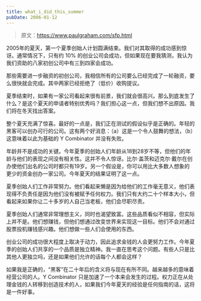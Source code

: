 ```yaml
---
title: what_i_did_this_summer
pubDate: 2006-01-12
---
```


> 原文：https://www.paulgraham.com/sfp.html 

            
2005年的夏天，第一个夏季创始人计划圆满结束。我们对其取得的成功感到惊讶。通常情况下，只有约 10% 的创业公司会成功，但如果现在要我猜测，我认为我们资助的八家初创公司中有三到四家会成功。

那些需要进一步融资的初创公司，我相信所有的公司要么已经完成了一轮融资，要么很快就会完成。其中两家已经拒绝了（低价）收购提议。

夏季结束时，如果有一家公司看起来很有前景，我们就会很高兴。那么到底发生了什么？是这个夏天的申请者特别优秀吗？我们担心这一点，但我们想不出原因。我们将在冬天找出答案。

整个夏天充满了惊喜。最好的一点是，我们正在测试的假设似乎是正确的。年轻的黑客可以创办可行的公司。这有两个好消息：（a）这是一个令人鼓舞的想法，（b）这意味着以此为基础的 Y Combinator 并没有失败。

年龄并不是成功的关键。今年夏季的创始人们年龄从18到28岁不等，但他们的年龄与他们的表现之间没有相关性。这并不令人惊讶。比尔·盖茨和迈克尔·戴尔在创办使他们出名的公司时都只有19岁。另一个假设是，你可以用比大多数人想象的更少的资金创办一家公司。今年夏天的结果证明了这一点。

夏季创始人们工作非常努力。他们看起来懒是因为给他们的工作毫无意义，他们表现得不负责任是因为他们没有被赋予任何权力。我们只有大约二十个样本大小，但看起来如果你让二十多岁的人自己当老板，他们会尽职尽责。

夏季创始人们通常非常理想主义，同时也渴望致富。这些品质看似不相容，但实际上并不是。他们想赚钱，但他们想通过改变世界来实现这一目标。他们不会对通过股票投机赚钱感兴趣。他们想做一些人们会使用的东西。

创业公司的成功很大程度上取决于动力，因此追求金钱的人会更努力工作。今年夏季的创始人们共享的一个品质是独立精神。我一直在思考这个问题。有些人只是比其他人更独立吗，还是如果他们允许的话每个人都会这样？

如果我是正确的，“黑客”在二十年后的含义将与现在有所不同。越来越多的意味着经营公司的人。Y Combinator 只是加速了一个本来会发生的过程。权力正在从处理金钱的人转移到创造技术的人，如果我们今年夏天的经验是任何指南的话，这将是一件好事。
